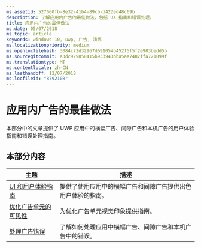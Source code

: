 ```yaml
---
ms.assetid: 527660fb-8e32-41b4-89cb-d422ed48c69b
description: 了解应用内广告的最佳做法，包括 UX 指南和错误处理。
title: 应用内广告的最佳做法
ms.date: 05/07/2018
ms.topic: article
keywords: windows 10, uwp, 广告, 演练
ms.localizationpriority: medium
ms.openlocfilehash: 3084c72d32967d691054b452f5f5f2e903bedd5b
ms.sourcegitcommit: a3dc929858415b933943bba5aa7487ffa721899f
ms.translationtype: MT
ms.contentlocale: zh-CN
ms.lasthandoff: 12/07/2018
ms.locfileid: "8792108"
---
```

# <a name="best-practices-for-ads-in-apps"></a>应用内广告的最佳做法

本部分中的文章提供了 UWP 应用中的横幅广告、间隙广告和本机广告的用户体验指南和错误处理指南。

## <a name="in-this-section"></a>本部分内容

|  主题    | 描述 |               
|----------|-------|
| [UI 和用户体验指南](ui-and-user-experience-guidelines.md) | 提供了使用应用中的横幅广告和间隙广告提供出色用户体验的指南。 |
| [优化广告单元的可见性](optimize-ad-unit-viewability.md) | 为优化广告单元视觉印象提供指南。 |
| [处理广告错误](error-handling-with-advertising-libraries.md)     |  了解如何处理应用中横幅广告、间隙广告和本机广告中的错误。          |



 

 
